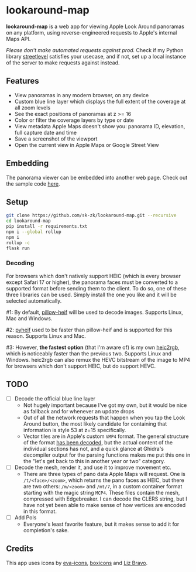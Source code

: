 # lookaround-map

**lookaround-map** is a web app for viewing Apple Look Around panoramas on any platform, using reverse-engineered requests to Apple's internal Maps API.

*Please don't make automated requests against prod.* Check if my Python library [streetlevel](https://github.com/sk-zk/streetlevel) satisfies your usecase, and if not, set up a local instance of the server to make requests against instead.

## Features
* View panoramas in any modern browser, on any device
* Custom blue line layer which displays the full extent of the coverage at all zoom levels
* See the exact positions of panoramas at z >= 16
* Color or filter the coverage layers by type or date
* View metadata Apple Maps doesn't show you: panorama ID, elevation, full capture date and time
* Save a screenshot of the viewport
* Open the current view in Apple Maps or Google Street View

## Embedding
The panorama viewer can be embedded into another web page. Check out the sample code [here](https://gist.github.com/sk-zk/31df8318aead93695472b5952fb2d988).

## Setup
```sh
git clone https://github.com/sk-zk/lookaround-map.git --recursive
cd lookaround-map
pip install -r requirements.txt
npm i --global rollup
npm i
rollup -c
flask run
```

### Decoding
For browsers which don't natively support HEIC (which is every browser except Safari 17 or higher), the panorama faces must be converted to a supported format before sending them to the client.
To do so, one of these three libraries can be used. Simply install the one you like and it will be selected automatically.

#1: By default, [pillow-heif](https://github.com/bigcat88/pillow_heif) will be used to decode images. Supports Linux, Mac and Windows.

#2: [pyheif](https://github.com/carsales/pyheif) used to be faster than pillow-heif and is supported for this reason. Supports Linux and Mac.

#3: However, **the fastest option** (that I'm aware of) is my own [heic2rgb](https://github.com/sk-zk/heic2rgb/), which is noticeably faster than the previous two. Supports Linux and Windows.
heic2rgb can also remux the HEVC bitstream of the image to MP4 for browsers which don't support HEIC, but do support HEVC.

## TODO
- [ ] Decode the official blue line layer
   - Not hugely important because I've got my own, but it would be nice as fallback and for whenever an update drops
   - Out of all the network requests that happen when you tap the Look Around button, the most likely candidate
     for containing that information is style 53 at z=15 specifically.  
   - Vector tiles are in Apple's custom `VMP4` format. The general structure of the format [has been decoded](https://github.com/19h/vmp4-dump),
     but the actual content of the individual sections has not, and a quick glance at Ghidra's decompiler output for the parsing functions makes me
     put this one in the "let's get back to this in another year or two" category.
- [ ] Decode the mesh, render it, and use it to improve movement etc.
   - There are three types of pano data Apple Maps will request. One is `/t/<face>/<zoom>`, which returns the pano faces as HEIC,
      but there are two others: `/m/<zoom>` and `/mt/7`, in a custom container format starting with the magic string `MCP4`. These files contain the mesh,
      compressed with Edgebreaker. I can decode the CLERS string, but I have not yet been able to make sense of how vertices are encoded in this format.
- [ ] Add PoIs
   - Everyone's least favorite feature, but it makes sense to add it for completion's sake.

## Credits
This app uses icons by [eva-icons](https://github.com/akveo/eva-icons), [boxicons](https://github.com/atisawd/boxicons) and [Liz Bravo](https://openmoji.org/library/emoji-1F34E/).
